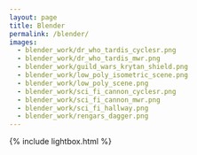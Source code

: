 ```yaml
---
layout: page
title: Blender
permalink: /blender/
images:
  - blender_work/dr_who_tardis_cyclesr.png
  - blender_work/dr_who_tardis_mwr.png
  - blender_work/guild_wars_krytan_shield.png
  - blender_work/low_poly_isometric_scene.png
  - blender_work/low_poly_scene.png
  - blender_work/sci_fi_cannon_cyclesr.png
  - blender_work/sci_fi_cannon_mwr.png
  - blender_work/sci_fi_hallway.png
  - blender_work/rengars_dagger.png
---
```


{% include lightbox.html %}